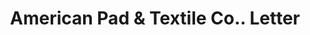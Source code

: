 ---
doi: 10.7916/D8BS049R
date_other: '1917'
date_other_textual: '1917'
form: correspondence
genre:
- Letters (correspondence)
name:
- American Pad & Textile Co.
object_in_context_url: https://biggert.cul.columbia.edu/items/view/ave_biggert_01307
subject_hierarchical_geographic:
- Greenfield, Ohio, United States
subject_name:
- American Pad & Textile Co.
title: American Pad & Textile Co.. Letter
sort_title: American Pad & Textile Co.. Letter
call_number: ave_biggert_01307
coordinates:
- 39.35166666666667,-83.3863888888889
pid: ave_biggert_01307
identifiers: ave_biggert_01307
thumbnail: https://derivativo-1.library.columbia.edu/iiif/2/ldpd:343152/full/!256,256/0/native.jpg
permalink: "/biggert/ave_biggert_01307/"
layout: iiif-image-page
---